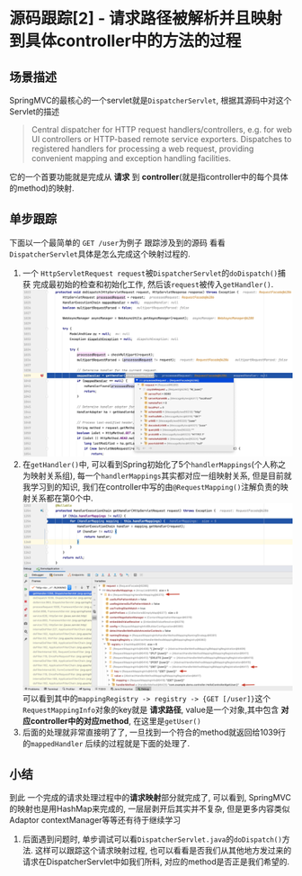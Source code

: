 # 源码跟踪[2] - 请求路径被解析并且映射到具体controller中的方法的过程

## 场景描述
SpringMVC的最核心的一个servlet就是`DispatcherServlet`, 根据其源码中对这个Servlet的描述
>Central dispatcher for HTTP request handlers/controllers, e.g. for web UI controllers or HTTP-based remote service exporters. Dispatches to registered handlers for processing a web request, providing convenient mapping and exception handling facilities.

它的一个首要功能就是完成从 **请求** 到 **controller**(就是指controller中的每个具体的method)的映射.

## 单步跟踪
下面以一个最简单的 `GET /user`为例子 跟踪涉及到的源码 看看`DispatcherServlet`具体是怎么完成这个映射过程的.


1. 一个 `HttpServletRequest request`被`DispatcherServlet`的`doDispatch()`捕获 完成最初始的检查和初始化工作, 然后该`request`被传入`getHandler()`. ![](./img/02-01.jpg)
2. 在`getHandler()`中, 可以看到Spring初始化了5个`handlerMappings`(个人称之为映射关系组), 每一个`handlerMappings`其实都对应一组映射关系, 但是目前就我学习到的知识, 我们在controller中写的由`@RequestMapping()`注解负责的映射关系都在第0个中.![](./img/02-02.jpg)可以看到其中的`mappingRegistry -> registry -> {GET [/user]}`这个`RequestMappingInfo`对象的key就是 **请求路径**, value是一个对象,其中包含 **对应controller中的对应method**, 在这里是`getUser()`
3. 后面的处理就非常直接明了了, 一旦找到一个符合的method就返回给1039行的`mappedHandler` 后续的过程就是下面的处理了.

## 小结
到此 一个完成的请求处理过程中的**请求映射**部分就完成了, 可以看到, SpringMVC的映射也是用HashMap来完成的, 一层层剥开后其实并不复杂, 但是更多内容类似Adaptor contextManager等等还有待于继续学习

1. 后面遇到问题时, 单步调试可以看`DispatcherServlet.java`的`doDispatch()`方法. 这样可以跟踪这个请求映射过程, 也可以看看是否我们从其他地方发过来的请求在DispatcherServlet中如我们所料, 对应的method是否正是我们希望的.

